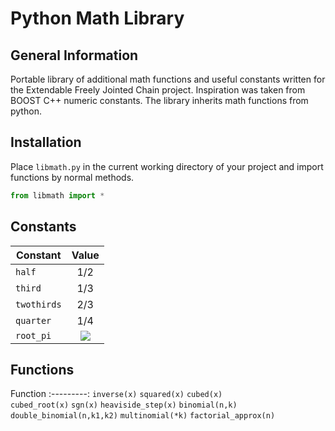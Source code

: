 Python Math Library
===================


General Information
-------------------

Portable library of additional math functions and useful constants written for the Extendable Freely Jointed Chain project. Inspiration was taken from BOOST C++ numeric constants. The library inherits math functions from python.


Installation
------------

Place `libmath.py` in the current working directory of your project and import functions by normal methods. 

```python
from libmath import *
```

Constants
---------

Constant   | Value 
-----------|:-----: 
`half`     | 1/2  
`third`    | 1/3 
`twothirds`| 2/3 
`quarter`  | 1/4 
`root_pi`  | <img src="http://latex.codecogs.com/gif.latex?\sqrt\pi" border="0"/> 


Functions
---------

Function
:---------:
`inverse(x)`
`squared(x)`
`cubed(x)`  
`cubed_root(x)`
`sgn(x)`
`heaviside_step(x)`
`binomial(n,k)`
`double_binomial(n,k1,k2)`
`multinomial(*k)`
`factorial_approx(n)`

